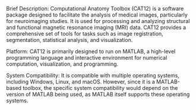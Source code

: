 Brief Description:
Computational Anatomy Toolbox (CAT12) is a software package designed to facilitate the analysis of medical images, particularly for neuroimaging studies. It is used for processing and analyzing structural and functional magnetic resonance imaging (MRI) data. CAT12 provides a comprehensive set of tools for tasks such as image registration, segmentation, statistical analysis, and visualization.

Platform:
CAT12 is primarily designed to run on MATLAB, a high-level programming language and interactive environment for numerical computation, visualization, and programming.

System Compatibility:
It is compatible with multiple operating systems, including Windows, Linux, and macOS. However, since it is a MATLAB-based toolbox, the specific system compatibility would depend on the version of MATLAB being used, as MATLAB itself supports these operating systems.
